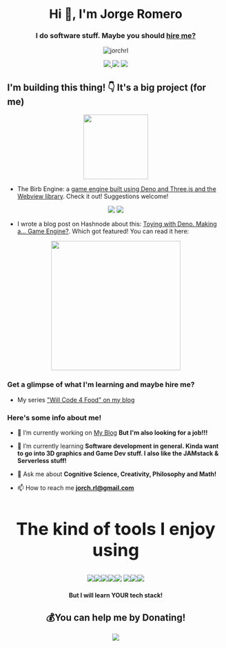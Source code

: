 <h1 align="center">Hi 👋, I'm Jorge Romero</h1>
<h3 align="center">I do software stuff. Maybe you should <a href="mailto:jorch.rl@gmail.com">hire me?</a></h3>
<p align="center"> <img src="https://komarev.com/ghpvc/?username=jorchrl&label=Profile%20views&color=0e75b6&style=for-the-badge" alt="jorchrl" /></p>
<!-- <h2>You can find me at these social networks :D</h2> -->
<p align="center"> <a href="https://linkedin.com/in/jorchrl"><img src="https://img.shields.io/badge/LinkedIn-%230077B5.svg?style=for-the-badge&logo=linkedin&logoColor=white" /> </a>
<a href="https://twitter.com/jrlgs"><img src="https://img.shields.io/badge/Twitter-%231DA1F2.svg?style=for-the-badge&logo=Twitter&logoColor=white" /></a>
<a href="https://blog.jrlgs.dev"><img src="https://img.shields.io/badge/Hashnode-2962FF?style=for-the-badge&logo=hashnode&logoColor=white" /></a> </p>


<h2>I'm building this thing! 👇 It's a big project (for me)</h2>
<p align="center"> <a href="https://github.com/JorchRL/Birb-Engine-Desktop3D-with-Deno"> <img width="150" src="https://user-images.githubusercontent.com/27286509/174165293-e5dd9dcc-5761-45c2-b50d-a6014e2d4ed8.png" /></a></p>

- The Birb Engine: a [game engine built using Deno and Three.js and the Webview library](https://github.com/JorchRL/Desktop3D-with-Deno). Check it out! Suggestions welcome! 
<p align="center">
<img src="https://img.shields.io/badge/deno-000000?style=for-the-badge&logo=deno&logoColor=white" />
<img src="https://img.shields.io/badge/three.js-white?style=for-the-badge&logo=three.js&logoColor=black" /></p>

- I wrote a blog post on Hashnode about this: [Toying with Deno. Making a... Game Engine?](https://blog.jrlgs.dev/toying-with-deno-making-a-game-engine). Which got featured! You can read it here: 

<p class="blog-thumnail" align="center" ><a href="https://blog.jrlgs.dev/toying-with-deno-making-a-game-engine"><img width="300" src="https://blog.jrlgs.dev/_next/image?url=https%3A%2F%2Fcdn.hashnode.com%2Fres%2Fhashnode%2Fimage%2Fupload%2Fv1655056519821%2FKAZoAvH9K.png%3Fw%3D1600%26h%3D840%26fit%3Dcrop%26crop%3Dentropy%26auto%3Dcompress%2Cformat%26format%3Dwebp&w=1920&q=75" /></a></p>

<h3>Get a glimpse of what I'm learning and maybe hire me?</h3>

- My series ["Will Code 4 Food" on my blog](https://blog.jrlgs.dev/series/will-code-for-food)


<h3>Here's some info about me!</h3>

- 🔭 I’m currently working on [My Blog](https://jorgerl.hashnode.dev) **But I'm also looking for a job!!!**

- 🌱 I’m currently learning **Software development in general. Kinda want to go into 3D graphics and Game Dev stuff. I also like the JAMstack & Serverless stuff!**

- 💬 Ask me about **Cognitive Science, Creativity, Philosophy and Math!**

- 📫 How to reach me **jorch.rl@gmail.com**

<h2  align="center"style="font-size: 2.5rem"> The kind of tools I enjoy using</h2>

<p align="center"><img src="https://img.shields.io/badge/typescript-%23007ACC.svg?style=for-the-badge&logo=typescript&logoColor=white"  /><img src="https://img.shields.io/badge/javascript-%23323330.svg?style=for-the-badge&logo=javascript&logoColor=%23F7DF1E"  /><img src="https://img.shields.io/badge/tailwindcss-%2338B2AC.svg?style=for-the-badge&logo=tailwind-css&logoColor=white"  /><img src="
https://img.shields.io/badge/threejs-black?style=for-the-badge&logo=three.js&logoColor=white"  /><img src="https://img.shields.io/badge/deno-000000?style=for-the-badge&logo=deno&logoColor=white" />
<img src="https://img.shields.io/badge/three.js-white?style=for-the-badge&logo=three.js&logoColor=black" /><img src="https://img.shields.io/badge/Next-black?style=for-the-badge&logo=next.js&logoColor=white"  /><img src="https://img.shields.io/badge/MongoDB-%234ea94b.svg?style=for-the-badge&logo=mongodb&logoColor=white"  /></p>

<h4 align="center">But I will learn YOUR tech stack!</h4>


  <h2 align="center"> 💰You can help me by Donating! </h2>
  
  <p align="center"><a href="https://buymeacoffee.com/jorchRL">
  <img src="https://img.shields.io/badge/Buy%20Me%20a%20Coffee-ffdd00?style=for-the-badge&logo=buy-me-a-coffee&logoColor=black" /> </a></p> 
  
